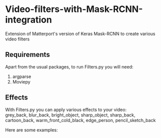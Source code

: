 # Video-filters-with-Mask-RCNN-integration 
Extension of Matterport's version of Keras Mask-RCNN to create various video filters
## Requirements
Apart from the usual packages, to run Filters.py you will need:
1) argparse
2) Moviepy
## Effects
With Filters.py you can apply various effects to your video:  
grey_back, blur_back, bright_object, sharp_object, sharp_back, cartoon_back, warm_front_cold_black, edge_person, pencil_sketch_back  

Here are some examples:  
